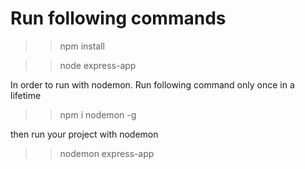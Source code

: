 # Run following commands 

>> npm install 

>> node express-app

In order to run with nodemon. Run following command only once in a lifetime 

>> npm i nodemon -g

then run your project with nodemon 

>>nodemon express-app